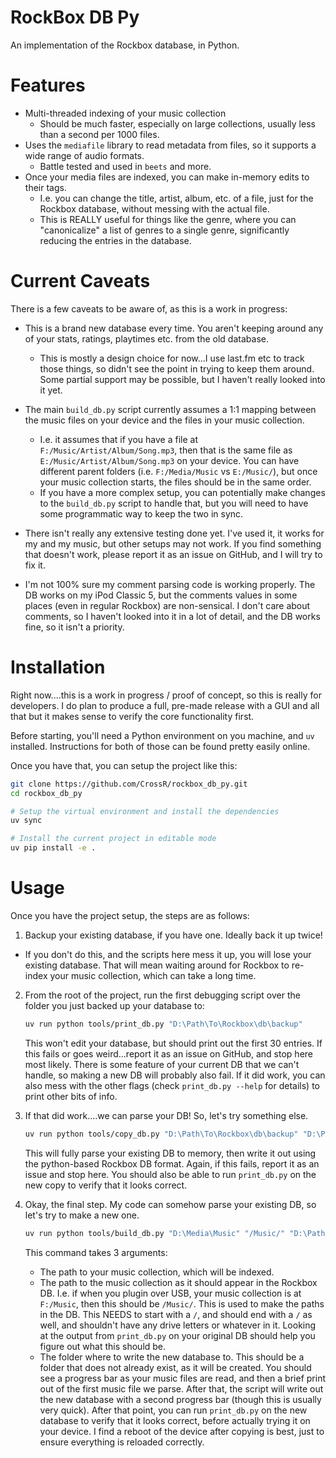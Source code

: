 # RockBox DB Py

An implementation of the Rockbox database, in Python.

# Features

 - Multi-threaded indexing of your music collection
   - Should be much faster, especially on large collections, usually less than a
   second per 1000 files.
 - Uses the `mediafile` library to read metadata from files, so it supports
   a wide range of audio formats.
    - Battle tested and used in `beets` and more.
 - Once your media files are indexed, you can make in-memory edits to their tags.
    - I.e. you can change the title, artist, album, etc. of a file, just for
        the Rockbox database, without messing with the actual file.
    - This is REALLY useful for things like the genre, where you can "canonicalize"
        a list of genres to a single genre, significantly reducing the entries
        in the database.

# Current Caveats

There is a few caveats to be aware of, as this is a work in progress:

 - This is a brand new database every time. You aren't keeping around any of
   your stats, ratings, playtimes etc. from the old database.
   - This is mostly a design choice for now...I use last.fm etc to track those
   things, so didn't see the point in trying to keep them around. Some partial
   support may be possible, but I haven't really looked into it yet.

 - The main `build_db.py` script currently assumes a 1:1 mapping between
   the music files on your device and the files in your music collection.
   - I.e. it assumes that if you have a file at `F:/Music/Artist/Album/Song.mp3`,
     then that is the same file as `E:/Music/Artist/Album/Song.mp3` on your
     device.  You can have different parent folders (i.e. `F:/Media/Music` vs
     `E:/Music/`), but once your music collection starts, the files should be in
     the same order.
   - If you have a more complex setup, you can potentially make changes to the
     `build_db.py` script to handle that, but you will need to have some
     programmatic way to keep the two in sync.

 - There isn't really any extensive testing done yet. I've used it, it works for
   my and my music, but other setups may not work. If you find something that
   doesn't work, please report it as an issue on GitHub, and I will try to fix it.

 - I'm not 100% sure my comment parsing code is working properly. The DB works on
   my iPod Classic 5, but the comments values in some places (even in regular
   Rockbox) are non-sensical. I don't care about comments, so I haven't looked
   into it in a lot of detail, and the DB works fine, so it isn't a priority.

# Installation

Right now....this is a work in progress / proof of concept, so this is really for
developers. I do plan to produce a full, pre-made release with a GUI and all that
but it makes sense to verify the core functionality first.

Before starting, you'll need a Python environment on you machine, and `uv` installed.
Instructions for both of those can be found pretty easily online.

Once you have that, you can setup the project like this:

```bash
git clone https://github.com/CrossR/rockbox_db_py.git
cd rockbox_db_py

# Setup the virtual environment and install the dependencies
uv sync

# Install the current project in editable mode
uv pip install -e .
```

# Usage

Once you have the project setup, the steps are as follows:

1. Backup your existing database, if you have one. Ideally back it up twice!
  - If you don't do this, and the scripts here mess it up, you will lose
    your existing database. That will mean waiting around for Rockbox to
    re-index your music collection, which can take a long time.

2. From the root of the project, run the first debugging script over the
   folder you just backed up your database to:
    ```bash
    uv run python tools/print_db.py "D:\Path\To\Rockbox\db\backup"
    ```
    This won't edit your database, but should print out the first 30 entries.
    If this fails or goes weird...report it as an issue on GitHub, and stop here
    most likely. There is some feature of your current DB that we can't handle,
    so making a new DB will probably also fail. If it did work, you can also
    mess with the other flags (check `print_db.py --help` for details) to print
    other bits of info.

3. If that did work....we can parse your DB! So, let's try something else.
   ```bash
   uv run python tools/copy_db.py "D:\Path\To\Rockbox\db\backup" "D:\Path\To\Rockbox\db\copy"
   ```
   This will fully parse your existing DB to memory, then write it out using the
   python-based Rockbox DB format. Again, if this fails, report it as an issue
   and stop here. You should also be able to run `print_db.py` on the new copy
   to verify that it looks correct.

4. Okay, the final step. My code can somehow parse your existing DB, so
   let's try to make a new one.
   ```bash
   uv run python tools/build_db.py "D:\Media\Music" "/Music/" "D:\Path\To\Rockbox\db\new_db"
   ```
   This command takes 3 arguments:
    - The path to your music collection, which will be indexed.
    - The path to the music collection as it should appear in the Rockbox DB.
      I.e. if when you plugin over USB, your music collection is at `F:/Music`,
      then this should be `/Music/`. This is used to make the paths in the DB.
      This NEEDS to start with a `/`, and should end with a `/` as well, and
      shouldn't have any drive letters or whatever in it. Looking at the
      output from `print_db.py` on your original DB should help you figure
      out what this should be.
    - The folder where to write the new database to. This should be a folder
      that does not already exist, as it will be created.
    You should see a progress bar as your music files are read, and then a brief
    print out of the first music file we parse. After that, the script will
    write out the new database with a second progress bar (though this is
    usually very quick). After that point, you can run `print_db.py` on the new
    database to verify that it looks correct, before actually trying it on your
    device.  I find a reboot of the device after copying is best, just to ensure
    everything is reloaded correctly.
